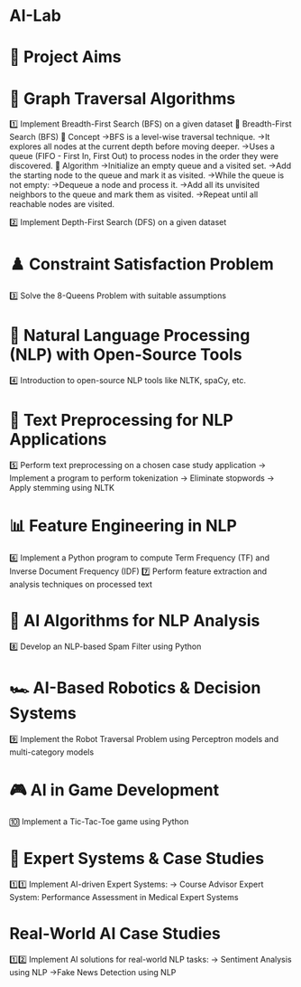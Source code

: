 # AI-Lab

# 📌 Project Aims
# 🔹 Graph Traversal Algorithms
1️⃣ Implement Breadth-First Search (BFS) on a given dataset
📍 Breadth-First Search (BFS)
🔹 Concept
->BFS is a level-wise traversal technique.
->It explores all nodes at the current depth before moving deeper.
->Uses a queue (FIFO - First In, First Out) to process nodes in the order they were discovered.
🔹 Algorithm
->Initialize an empty queue and a visited set.
->Add the starting node to the queue and mark it as visited.
->While the queue is not empty:
->Dequeue a node and process it.
->Add all its unvisited neighbors to the queue and mark them as visited.
->Repeat until all reachable nodes are visited.


2️⃣ Implement Depth-First Search (DFS) on a given dataset

# ♟️ Constraint Satisfaction Problem
3️⃣ Solve the 8-Queens Problem with suitable assumptions

# 📖 Natural Language Processing (NLP) with Open-Source Tools
4️⃣ Introduction to open-source NLP tools like NLTK, spaCy, etc.

# 📝 Text Preprocessing for NLP Applications
5️⃣ Perform text preprocessing on a chosen case study application
-> Implement a program to perform tokenization
-> Eliminate stopwords
-> Apply stemming using NLTK

# 📊 Feature Engineering in NLP
6️⃣ Implement a Python program to compute Term Frequency (TF) and Inverse Document Frequency (IDF)
7️⃣ Perform feature extraction and analysis techniques on processed text

# 🤖 AI Algorithms for NLP Analysis
8️⃣ Develop an NLP-based Spam Filter using Python

# 🏎️ AI-Based Robotics & Decision Systems
9️⃣ Implement the Robot Traversal Problem using Perceptron models and multi-category models

# 🎮 AI in Game Development
🔟 Implement a Tic-Tac-Toe game using Python

# 🏥 Expert Systems & Case Studies
1️⃣1️⃣ Implement AI-driven Expert Systems:
-> Course Advisor Expert System: Performance Assessment in Medical Expert Systems

# Real-World AI Case Studies
1️⃣2️⃣ Implement AI solutions for real-world NLP tasks:
-> Sentiment Analysis using NLP
->Fake News Detection using NLP
